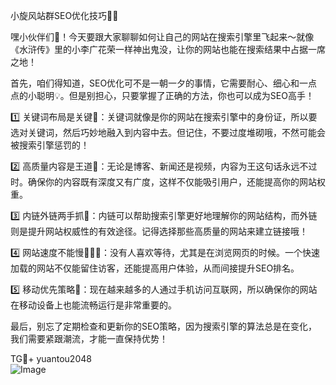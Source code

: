 小旋风站群SEO优化技巧🚀✨

嘿小伙伴们👋！今天要跟大家聊聊如何让自己的网站在搜索引擎里飞起来～就像《水浒传》里的小李广花荣一样神出鬼没，让你的网站也能在搜索结果中占据一席之地！

首先，咱们得知道，SEO优化可不是一朝一夕的事情，它需要耐心、细心和一点点的小聪明💡。但是别担心，只要掌握了正确的方法，你也可以成为SEO高手！

1️⃣ 关键词布局是关键🔑：关键词就像是你的网站在搜索引擎中的身份证，所以要选对关键词，然后巧妙地融入到内容中去。但记住，不要过度堆砌哦，不然可能会被搜索引擎惩罚的！

2️⃣ 高质量内容是王道📝：无论是博客、新闻还是视频，内容为王这句话永远不过时。确保你的内容既有深度又有广度，这样不仅能吸引用户，还能提高你的网站权重。

3️⃣ 内链外链两手抓🔗：内链可以帮助搜索引擎更好地理解你的网站结构，而外链则是提升网站权威性的有效途径。记得选择那些高质量的网站来建立链接哦！

4️⃣ 网站速度不能慢🏃‍♂️💨：没有人喜欢等待，尤其是在浏览网页的时候。一个快速加载的网站不仅能留住访客，还能提高用户体验，从而间接提升SEO排名。

5️⃣ 移动优先策略📱：现在越来越多的人通过手机访问互联网，所以确保你的网站在移动设备上也能流畅运行是非常重要的。

最后，别忘了定期检查和更新你的SEO策略，因为搜索引擎的算法总是在变化，我们需要紧跟潮流，才能一直保持优势！

TG💪+ yuantou2048  
![Image](https://github.com/user-attachments/assets/42a5a4a5-fea9-4a1d-8aa0-73e57e430cca)